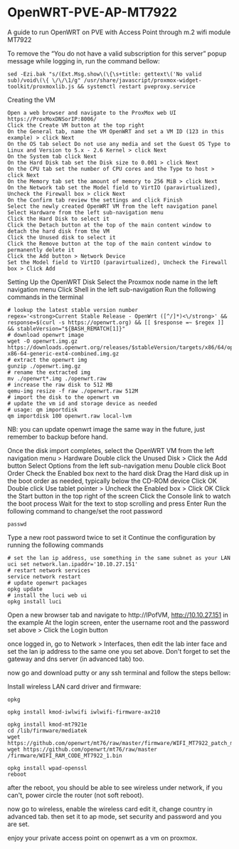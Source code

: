 # OpenWRT-PVE-AP-MT7922
A guide to run OpenWRT on PVE with Access Point through m.2 wifi module MT7922


To remove the “You do not have a valid subscription for this server” popup message while logging in, run the command bellow:

    sed -Ezi.bak "s/(Ext.Msg.show\(\{\s+title: gettext\('No valid sub)/void\(\{ \/\/\1/g" /usr/share/javascript/proxmox-widget-toolkit/proxmoxlib.js && systemctl restart pveproxy.service


Creating the VM

    Open a web browser and navigate to the ProxMox web UI https://ProxMoxDNSorIP:8006/
    Click the Create VM button at the top right
    On the General tab, name the VM OpenWRT and set a VM ID (123 in this example) > click Next
    On the OS tab select Do not use any media and set the Guest OS Type to Linux and Version to 5.x - 2.6 Kernel > click Next
    On the System tab click Next
    On the Hard Disk tab set the Disk size to 0.001 > click Next
    On the CPU tab set the number of CPU cores and the Type to host > click Next
    On the Memory tab set the amount of memory to 256 MiB > click Next
    On the Network tab set the Model field to VirtIO (paravirtualized), Uncheck the Firewall box > click Next
    On the Confirm tab review the settings and click Finish
    Select the newly created OpenWRT VM from the left navigation panel
    Select Hardware from the left sub-navigation menu
    Click the Hard Disk to select it
    Click the Detach button at the top of the main content window to detach the hard disk from the VM
    Click the Unused disk to select it
    Click the Remove button at the top of the main content window to permanently delete it
    Click the Add button > Network Device
    Set the Model field to VirtIO (paravirtualized), Uncheck the Firewall box > Click Add

Setting Up the OpenWRT Disk
Select the Proxmox node name in the left navigation menu
Click Shell in the left sub-navigation
Run the following commands in the terminal

    # lookup the latest stable version number
    regex='<strong>Current Stable Release - OpenWrt ([^/]*)<\/strong>' && response=$(curl -s https://openwrt.org) && [[ $response =~ $regex ]] && stableVersion="${BASH_REMATCH[1]}"
    # download openwrt image
    wget -O openwrt.img.gz https://downloads.openwrt.org/releases/$stableVersion/targets/x86/64/openwrt-$stableVersion-x86-64-generic-ext4-combined.img.gz
    # extract the openwrt img
    gunzip ./openwrt.img.gz
    # rename the extracted img
    mv ./openwrt*.img ./openwrt.raw
    # increase the raw disk to 512 MB
    qemu-img resize -f raw ./openwrt.raw 512M
    # import the disk to the openwrt vm
    # update the vm id and storage device as needed
    # usage: qm importdisk
    qm importdisk 100 openwrt.raw local-lvm
  NB: you can update openwrt image the same way in the future, just remember to backup before hand.

Once the disk import completes, select the OpenWRT VM from the left navigation menu > Hardware
Double click the Unused Disk > Click the Add button
Select Options from the left sub-navigation menu
Double click Boot Order
Check the Enabled box next to the hard disk
Drag the Hard disk up in the boot order as needed, typically below the CD-ROM device
Click OK
Double click Use tablet pointer > Uncheck the Enabled box > Click OK
Click the Start button in the top right of the screen
Click the Console link to watch the boot process
Wait for the text to stop scrolling and press Enter
Run the following command to change/set the root password

    passwd
    
Type a new root password twice to set it
Continue the configuration by running the following commands

    # set the lan ip address, use something in the same subnet as your LAN
    uci set network.lan.ipaddr='10.10.27.151'
    # restart network services
    service network restart
    # update openwrt packages
    opkg update
    # install the luci web ui
    opkg install luci
    
Open a new browser tab and navigate to http://IPofVM, http://10.10.27.151 in the example
At the login screen, enter the username root and the password set above > Click the Login button

once logged in, go to Network > Interfaces, then edit the lab inter face and set the lan ip address to the same one you set above. Don't forget to set the gateway and dns server (in advanced tab) too.

now go and download putty or any ssh terminal and follow the steps bellow:

Install wireless LAN card driver and firmware:

    opkg 

    opkg install kmod-iwlwifi iwlwifi-firmware-ax210

    opkg install kmod-mt7921e 
    cd /lib/firmware/mediatek 
    wget https://github.com/openwrt/mt76/raw/master/firmware/WIFI_MT7922_patch_mcu_1_1_hdr.bin 
    wget https://github.com/openwrt/mt76/raw/master /firmware/WIFI_RAM_CODE_MT7922_1.bin

    opkg install wpad-openssl
    reboot

after the reboot, you should be able to see wireless under network, if you can't, power circle the router (not soft reboot).

now go to wireless, enable the wireless card edit it, change country in advanced tab. then set it to ap mode, set security and password and you are set.

enjoy your private access point on openwrt as a vm on proxmox.
